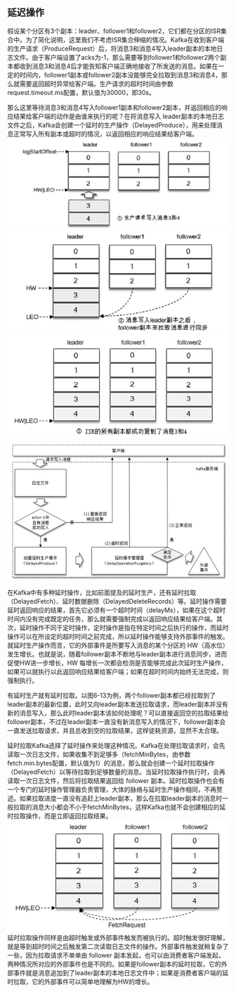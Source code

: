 ## 延迟操作

假设某个分区有3个副本：leader、follower1和follower2，它们都在分区的ISR集合中。为了简化说明，这里我们不考虑ISR集合伸缩的情况。Kafka在收到客户端的生产请求（ProduceRequest）后，将消息3和消息4写入leader副本的本地日志文件。由于客户端设置了acks为-1，那么需要等到follower1和follower2两个副本都收到消息3和消息4后才能告知客户端正确地接收了所发送的消息。如果在一定的时间内，follower1副本或follower2副本没能够完全拉取到消息3和消息4，那么就需要返回超时异常给客户端。生产请求的超时时间由参数request.timeout.ms配置，默认值为30000，即30s。

那么这里等待消息3和消息4写入follower1副本和follower2副本，并返回相应的响应结果给客户端的动作是由谁来执行的呢？在将消息写入 leader副本的本地日志文件之后，Kafka会创建一个延时的生产操作（DelayedProduce），用来处理消息正常写入所有副本或超时的情况，以返回相应的响应结果给客户端。
![延迟生产1](./image/延迟生产1.jpg)
![延迟生产2](./image/延迟生产2.jpg)
![延迟生产3](./image/延迟生产3.jpg)
![延迟生产4](./image/延迟生产4.jpg)

在Kafka中有多种延时操作，比如前面提及的延时生产，还有延时拉取（DelayedFetch）、延时数据删除（DelayedDeleteRecords）等。延时操作需要延时返回响应的结果，首先它必须有一个超时时间（delayMs），如果在这个超时时间内没有完成既定的任务，那么就需要强制完成以返回响应结果给客户端。其次，延时操作不同于定时操作，定时操作是指在特定时间之后执行的操作，而延时操作可以在所设定的超时时间之前完成，所以延时操作能够支持外部事件的触发。就延时生产操作而言，它的外部事件是所要写入消息的某个分区的 HW（高水位）发生增长。也就是说，随着follower副本不断地与leader副本进行消息同步，进而促使HW进一步增长，HW 每增长一次都会检测是否能够完成此次延时生产操作，如果可以就执行以此返回响应结果给客户端；如果在超时时间内始终无法完成，则强制执行。

有延时生产就有延时拉取。以图6-13为例，两个follower副本都已经拉取到了leader副本的最新位置，此时又向leader副本发送拉取请求，而leader副本并没有新的消息写入，那么此时leader副本该如何处理呢？可以直接返回空的拉取结果给follower副本，不过在leader副本一直没有新消息写入的情况下，follower副本会一直发送拉取请求，并且总收到空的拉取结果，这样徒耗资源，显然不太合理。

延时拉取Kafka选择了延时操作来处理这种情况。Kafka在处理拉取请求时，会先读取一次日志文件，如果收集不到足够多（fetchMinBytes，由参数fetch.min.bytes配置，默认值为1）的消息，那么就会创建一个延时拉取操作（DelayedFetch）以等待拉取到足够数量的消息。当延时拉取操作执行时，会再读取一次日志文件，然后将拉取结果返回给 follower 副本。延时拉取操作也会有一个专门的延时操作管理器负责管理，大体的脉络与延时生产操作相同，不再赘述。如果拉取进度一直没有追赶上leader副本，那么在拉取leader副本的消息时一般拉取的消息大小都会不小于fetchMinBytes，这样Kafka也就不会创建相应的延时拉取操作，而是立即返回拉取结果。
![延迟拉取1](./image/延迟拉取1.jpg)
延时拉取操作同样是由超时触发或外部事件触发而被执行的。超时触发很好理解，就是等到超时时间之后触发第二次读取日志文件的操作。外部事件触发就稍复杂了一些，因为拉取请求不单单由 follower 副本发起，也可以由消费者客户端发起，两种情况所对应的外部事件也是不同的。如果是follower副本的延时拉取，它的外部事件就是消息追加到了leader副本的本地日志文件中；如果是消费者客户端的延时拉取，它的外部事件可以简单地理解为HW的增长。
